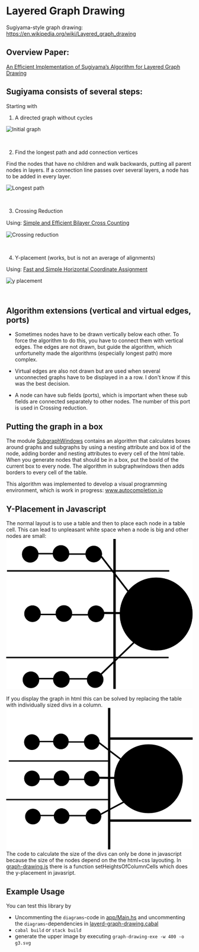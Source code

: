 # Layered Graph Drawing
Sugiyama-style graph drawing: https://en.wikipedia.org/wiki/Layered_graph_drawing

## Overview Paper:
[An Efficient Implementation of Sugiyama’s
Algorithm for Layered Graph Drawing](https://www.elibm.org/ft/10011396000)

## Sugiyama consists of several steps:

Starting with

1. A directed graph without cycles

![Initial graph](https://raw.githubusercontent.com/tkvogt/layered-graph-drawing/main/graphs/g0.svg)

&nbsp;

2. Find the longest path and add connection vertices

Find the nodes that have no children and walk backwards, putting all parent nodes in layers.
If a connection line passes over several layers, a node has to be added in every layer.

![Longest path](https://raw.githubusercontent.com/tkvogt/layered-graph-drawing/main/graphs/g1.svg)

&nbsp;

3. Crossing Reduction

Using: [Simple and Eﬃcient Bilayer Cross Counting](http://ls11-www.cs.tu-dortmund.de/downloads/papers/BJM04.pdf)

![Crossing reduction](https://raw.githubusercontent.com/tkvogt/layered-graph-drawing/main/graphs/g2.svg)

&nbsp;

4. Y-placement (works, but is not an average of alignments)

Using: [Fast and Simple Horizontal Coordinate Assignment](https://kops.uni-konstanz.de/server/api/core/bitstreams/e3f1cd1e-3fd4-422d-852e-77404160f664/content)

![y placement](https://raw.githubusercontent.com/tkvogt/layered-graph-drawing/main/graphs/g3.svg)

&nbsp;

## Algorithm extensions (vertical and virtual edges, ports)

* Sometimes nodes have to be drawn vertically below each other. To force the algorithm to do this, you have to connect them with vertical edges. The edges are not drawn, but guide the algorithm, which unfortunelty made the algorithms (especially longest path) more complex.

* Virtual edges are also not drawn but are used when several unconnected graphs have to be displayed in a a row. I don't know if this was the best decision.

* A node can have sub fields (ports), which is important when these sub fields are connected separately to other nodes. The number of this port is used in  Crossing reduction.

## Putting the graph in a box

The module [SubgraphWindows](https://github.com/tkvogt/layered-graph-drawing/blob/main/src/Graph/SubGraphWindows.hs) contains an algorithm that calculates boxes around graphs and subgraphs by using a nesting attribute and box id of the node, adding border and nesting attributes to every cell of the html table. When you generate nodes that should be in a box, put the boxId of the current box to every node. The algorithm in subgraphwindows then adds borders to every cell of the table.

This algorithm was implemented to develop a visual programming environment, which is work in progress: www.autocompletion.io

## Y-Placement in Javascript
The normal layout is to use a table and then to place each node in a table cell.
This can lead to unpleasant white space when a node is big and other nodes are small:
![table layout](https://raw.githubusercontent.com/tkvogt/layered-graph-drawing/main/graphs/tableLayout.svg)

If you display the graph in html this can be solved by replacing the table with individually sized divs in a column.
![individual sized divs](https://raw.githubusercontent.com/tkvogt/layered-graph-drawing/main/graphs/divsColumn.svg)
The code to calculate the size of the divs can only be done in javascript because the size of the nodes depend on the the html+css layouting.
In [graph-drawing.js](https://raw.githubusercontent.com/tkvogt/layered-graph-drawing/main/src/Graph/graph-drawing.js) there is a function setHeightsOfColumnCells which does the y-placement in javasript.

## Example Usage
You can test this library by 
 * Uncommenting the ```diagrams```-code in [app/Main.hs](https://github.com/tkvogt/layered-graph-drawing/blob/main/app/Main.hs) and uncommenting the ```diagrams```-dependencies in [layerd-graph-drawing.cabal](https://github.com/tkvogt/layered-graph-drawing/blob/main/layered-graph-drawing.cabal)
 * ```cabal build``` or ```stack build```
 * generate the upper image by executing ```graph-drawing-exe -w 400 -o g3.svg```
 
